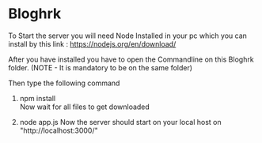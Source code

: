 # Bloghrk

To Start the server you will need Node Installed in your pc which you can install by this link :  https://nodejs.org/en/download/

After you have installed you have to open the Commandline on this Bloghrk folder. (NOTE - It is mandatory to be on the same folder)

Then type the following command 
1.  npm install   
    Now wait for all files to get downloaded

2. node app.js
    Now the server should start on your local host on "http://localhost:3000/"
    
